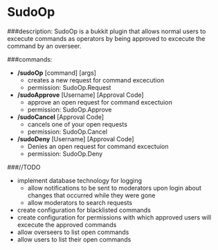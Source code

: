 SudoOp
======
###description:
SudoOp is a bukkit plugin that allows normal users to excecute commands as operators 
by being approved to excecute the command by an overseer.

###commands:
* **/sudoOp** [command] [args]
  + creates a new request for command excecution
  + permission: SudoOp.Request
* **/sudoApprove** [Username] [Approval Code]
  + approve an open request for command excectuion
  + permission: SudoOp.Approve
* **/sudoCancel** [Approval Code]
  + cancels one of your open requests
  + permission: SudoOp.Cancel
* **/sudoDeny** [Username] [Approval Code]
  + Denies an open request for command excectuion
  + permission: SudoOp.Deny


###//TODO
* implement database technology for logging
  + allow notifications to be sent to moderators upon login about changes that occurred while they were gone
  + allow moderators to search requests
* create configuration for blacklisted commands
* create configuration for permissions with which approved users will excecute the approved commands
* allow overseers to list open commands
* allow users to list their open commands
